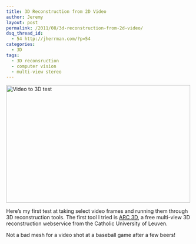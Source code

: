```yaml
---
title: 3D Reconstruction from 2D Video
author: Jeremy
layout: post
permalink: /2011/08/3d-reconstruction-from-2d-video/
dsq_thread_id:
  - 54 http://jherrman.com/?p=54
categories:
  - 3D
tags:
  - 3D reconsruction
  - computer vision
  - multi-view stereo
---
```

<a onclick="javascript:pageTracker._trackPageview('/outgoing/www.flickr.com/photos/jherrm/6048127473/');"  href="http://www.flickr.com/photos/jherrm/6048127473/" title="Video to 3D test by jherrm, on Flickr"><img src="http://farm7.static.flickr.com/6194/6048127473_1ddac6e340.jpg" width="500" height="320" alt="Video to 3D test" /></a>

Here&#8217;s my first test at taking select video frames and running them through 3D reconstruction tools. The first tool I tried is <a onclick="javascript:pageTracker._trackPageview('/outgoing/homes.esat.kuleuven.be/~visit3d/webservice/v2/');"  href="http://homes.esat.kuleuven.be/~visit3d/webservice/v2/" title="ARC 3D">ARC 3D</a>, a free multi-view 3D reconstruction webservice from the Catholic University of Leuven.

Not a bad mesh for a video shot at a baseball game after a few beers!
